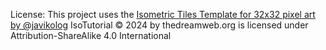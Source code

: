License:
This project uses the [Isometric Tiles Template for 32x32 pixel art by @javikolog](https://route1rodent.itch.io/isometric-sandbox-pixel-world-32x32)
IsoTutorial © 2024 by thedreamweb.org is licensed under Attribution-ShareAlike 4.0 International 
